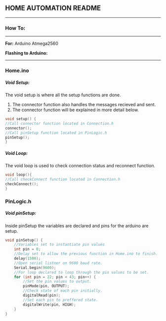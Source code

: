 ## HOME AUTOMATION README
---
### How To:
---
**For:** Arduino Atmega2560

**Flashing to Arduino:** 

---

### Home.ino
##### Void Setup:
The void setup is where all the setup functions are done.

1. The connector function also handles the messages recieved and sent.
2. The connector function will be explained in more detail below. 
```c++
void setup() {
//Call connector function located in Connection.h
connector();
//Call pinSetup function located in PinLogic.h
pinSetup();
}
``` 
##### Void Loop:
The void loop is used to check connection status and reconnect function.
```c++
void loop(){
//Call checkConnect function located in Connection.h
checkConnect();
}
``` 
### PinLogic.h
##### Void pinSetup:
Inside pinSetup the variables are declared and pins for the arduino are setup.

```c++
void pinSetup() {
    //Variables set to instantiate pin values 
    int pin = 0;
    //Delay set to allow the previous function in Home.ino to finish.
    delay(1500);
    //Open serial listner on 9600 baud rate.
    Serial.begin(9600);
    //For loop declared to loop through the pin values to be set.
    for (int pin = 22; pin < 43; pin++) {
        //Set the pin values to output.
        pinMode(pin, OUTPUT);
        //Check state of each pin initially.
        digitalRead(pin);
        //Set each pin to preffered state. 
        digitalWrite(pin, HIGH);
    }
}
``` 
